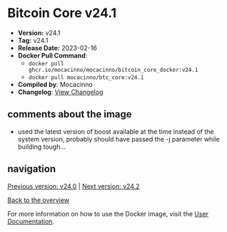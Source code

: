 # Bitcoin Core v24.1

- **Version:** v24.1
- **Tag:** v24.1
- **Release Date:** 2023-02-16
- **Docker Pull Command**:
  - `docker pull ghcr.io/mocacinno/mocacinno/bitcoin_core_docker:v24.1`
  - `docker pull mocacinno/btc_core:v24.1`
- **Compiled by**: Mocacinno
- **Changelog**: [View Changelog](https://github.com/bitcoin/bitcoin/blob/v24.1/doc/release-notes.md)

## comments about the image

- used the latest version of boost available at the time instead of the system version, probably should have passed the -j parameter while building tough...

## navigation

[Previous version: v24.0](./v24.0.md) | [Next version: v24.2](./v24.2.md)

[Back to the overview](./Readme.md)

For more information on how to use the Docker image, visit the [User Documentation](../userdocs/README.md).
